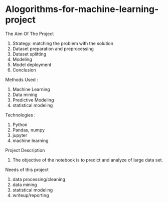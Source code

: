 # Alogorithms-for-machine-learning-project
The Aim Of The Project
1. Strategy: matching the problem with the solution
2. Dataset preparation and preprocessing
3. Dataset splitting
4. Modeling
5. Model deployment
6. Conclusion

Methods Used :
1. Machine Learning
2. Data mining
3. Predictive Modeling
4. statistical modeling

Technologies :
1. Python
2. Pandas, numpy
3. jupyter
4. machine learning

Project Description
1. The objective of the notebook is to predict  and analyze of large data set.

Needs of this project
1. data processing/cleaning
2. data mining
3. statistical modeling
4. writeup/reporting
